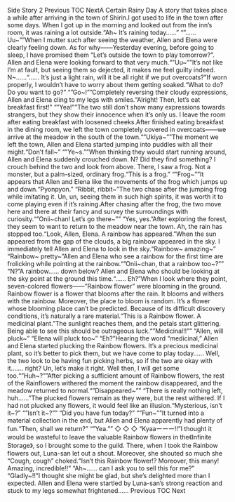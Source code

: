 Side Story 2 Previous TOC NextA Certain Rainy Day A story that takes place a while after arriving in the town of Shirin.I got used to life in the town after some days. When I got up in the morning and looked out from the inn’s room, it was raining a lot outside.“Ah~ It’s raining today……” “”…… Uu~””When I mutter such after seeing the weather, Allen and Elena were clearly feeling down. As for why――Yesterday evening, before going to sleep, I have promised them “Let’s outside the town to play tomorrow?”. Allen and Elena were looking forward to that very much.“”Uu~””It’s not like I’m at fault, but seeing them so dejected, it makes me feel guilty indeed. N~……“…… It’s just a light rain, will it be all right if we put overcoats?”If worn properly, I wouldn’t have to worry about them getting soaked.“What to do? Do you want to go?” “”Go~!””Completely reversing their cloudy expressions, Allen and Elena cling to my legs with smiles.“Alright! Then, let’s eat breakfast first!” “”Yea!””The two still don’t show many expressions towards strangers, but they show their innocence when it’s only us. I leave the room after eating breakfast with loosened cheeks.After finished eating breakfast in the dining room, we left the town completely covered in overcoats――we arrive at the meadow in the south of the town.“”Ukiya~””The moment we left the town, Allen and Elena started jumping into puddles with all their might.“Don’t fall~” “”Ye~s.””When thinking they would start running around, Allen and Elena suddenly crouched down. N? Did they find something? I crouch behind the two and look from above. There, I saw a frog. Not a monster, but a palm-sized, ordinary frog.“This is a frog.” “”Frog~””It appears that Allen and Elena like the movements of the frog which jumps up and down.“Pyonpyon.” “Ribbit, ribbit~”The two chase after the jumping frog while imitating it. Un, un, seeing them in such high spirits, it was worth it to come playing even if it’s raining.After chasing after the frog, the two move here and there at their fancy and survey the surroundings with curiosity.“”Onii~chan! Let’s go there~”” “Yes, yes.”After exploring the forest, they seem to want to return to the meadow near the town. Ah, the rain has stopped too.“Look, Allen, Elena. A rainbow has appeared.”When the sun appeared from the gap of the clouds, a big rainbow appeared in the sky. I immediately tell Allen and Elena to look in the sky.“Rainbow~ amazing~” “Rainbow~ pretty~”Allen and Elena who see a rainbow for the first time are frolicking while pointing at the rainbow.“”Onii~chan, that a rainbow too~?”” “N?”A rainbow…… down below? Allen and Elena who should be looking at the sky point at the ground this time.“…… Eh?”When I look where they point, seven-colored flowers――”Rainbow flower” were blooming in the ground. Rainbow flower is a flower that blooms after the rain. It blooms and withers with the rainbow. Moreover, the place to bloom is random. It’s a flower whose blooming place can’t be predicted. Because of its difficult discovery conditions, it’s naturally a rare material.“This is a Rainbow flower. A medicinal plant.”The sunlight reaches them, and the petals start glittering. Being able to see this should be outrageous luck.“”Medicinal!!”” “Allen, will pluck~” “Ellena will pluck too~” “Eh?”Hearing the word “medicinal,” Allen and Elena started plucking the Rainbow flowers. It’s a precious medicinal plant, so it’s better to pick them, but we have come to play today…… Well, the two look to be having fun picking herbs, so if the two are okay with it……. right? Un, let’s make it right. Well then, I will get some too.“”Huh~?””After picking a sufficient amount of Rainbow flowers, the rest of the Rainflowers withered the moment the rainbow disappeared, and the meadow returned to normal.“”Disappeared~”” “There is really nothing left, huh……”The plucked flowers remain as they were, but the rest withered. If I had not plucked any flowers, it would feel like an illusion.“Mysterious, isn’t it~?” “”Isn’t it~?”” “Did you have fun today?” “”Fun~””It turned into a material collection in the end, but Allen and Elena apparently had plenty of fun.“Then, shall we return?” “”Yea.”” ◇ ◇ ◇ “Kyaaーーー!!”I thought it would be wasteful to leave the valuable Rainbow flowers in the《Infinite Storage》, so I brought some to the guild. There, when I took the Rainbow flowers out, Luna-san let out a shout. Moreover, she shouted so much she “Cough, cough” choked.“Isn’t this Rainbow flower!? Moreover, this many! Amazing, incredible!!” “Ah~…… can I ask you to sell this for me?” “Gladly~!!”I thought she might be glad, but she’s delighted more than I expected. Allen and Elena were startled by Luna-san’s strong reaction and stuck to my legs somewhat frightened…… Previous TOC Next